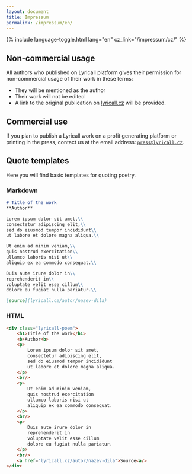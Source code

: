 ```yaml
---
layout: document
title: Impressum
permalink: /impressum/en/
---
```


{% include language-toggle.html lang="en" cz_link="/impressum/cz/" %}

## Non-commercial usage
All authors who published on Lyricall platform gives their permission for non-commercial 
usage of their work in these terms:

- They will be mentioned as the author 
- Their work will not be edited
- A link to the original publication on [lyricall.cz](https://lyricall.cz/) will be provided.

## Commercial use
If you plan to publish a Lyricall work on a profit generating platform or printing 
in the press, contact us at the email address:
[`press@lyricall.cz`](mailto:press@lyricall.cz).

## Quote templates
Here you will find basic templates for quoting poetry.

### Markdown
```markdown
# Title of the work 
**Author**

Lorem ipsum dolor sit amet,\\
consectetur adipiscing elit,\\
sed do eiusmod tempor incididunt\\
ut labore et dolore magna aliqua.\\

Ut enim ad minim veniam,\\
quis nostrud exercitation\\
ullamco laboris nisi ut\\
aliquip ex ea commodo consequat.\\

Duis aute irure dolor in\\
reprehenderit in\\
voluptate velit esse cillum\\
dolore eu fugiat nulla pariatur.\\

[source](lyricall.cz/autor/nazev-dila)
```

### HTML
```html
<div class="lyricall-poem">
    <h1>Title of the work</h1>
    <b>Author<b>
    <p>
        Lorem ipsum dolor sit amet,
        consectetur adipiscing elit,
        sed do eiusmod tempor incididunt
        ut labore et dolore magna aliqua.
    </p>
    <br/>
    <p>
        Ut enim ad minim veniam,
        quis nostrud exercitation
        ullamco laboris nisi ut
        aliquip ex ea commodo consequat.
    </p>
    <br/>
    <p>
        Duis aute irure dolor in
        reprehenderit in
        voluptate velit esse cillum
        dolore eu fugiat nulla pariatur.
    </p>
    <br/>
    <a href="lyricall.cz/autor/nazev-dila">Source<a/>
</div>
```

